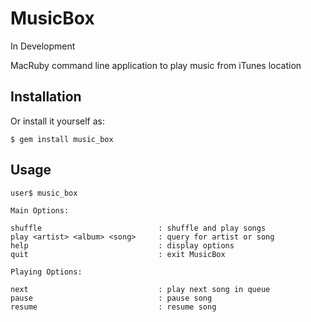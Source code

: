 # MusicBox

In Development

MacRuby command line application to play music from iTunes location

## Installation

Or install it yourself as:

    $ gem install music_box

## Usage

    user$ music_box

    Main Options:

    shuffle                          : shuffle and play songs
  	play <artist> <album> <song>     : query for artist or song
  	help                             : display options
  	quit                             : exit MusicBox

  	Playing Options:

  	next                             : play next song in queue
  	pause                            : pause song
  	resume                           : resume song
